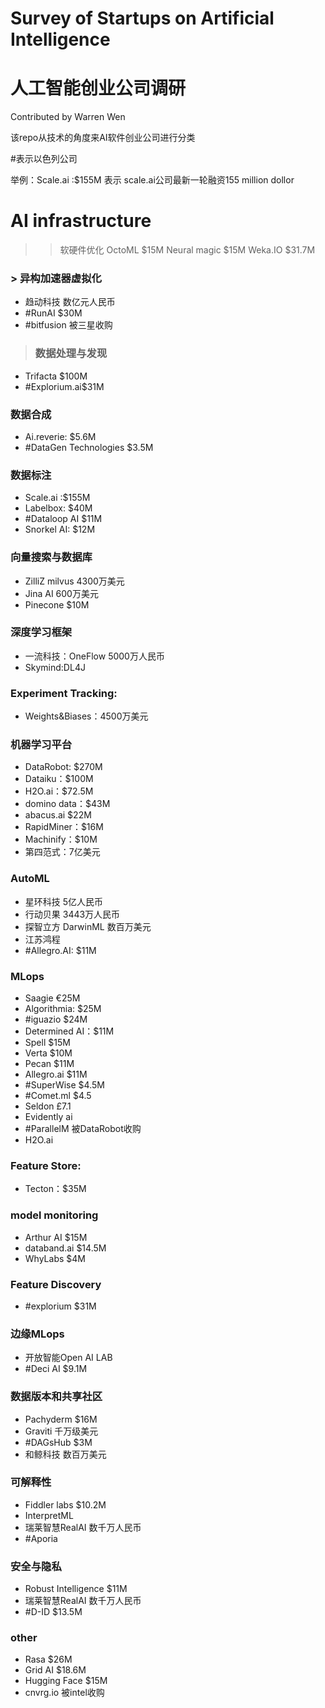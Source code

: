 # Survey of Startups on Artificial Intelligence
# 人工智能创业公司调研
Contributed by Warren Wen

该repo从技术的角度来AI软件创业公司进行分类

#表示以色列公司

举例：Scale.ai :$155M
表示 scale.ai公司最新一轮融资155 million dollor
# AI infrastructure
>> 软硬件优化
>>  OctoML $15M
>> Neural magic $15M
>> Weka.IO $31.7M
### > 异构加速器虚拟化
* 趋动科技 数亿元人民币
* #RunAI $30M
* #bitfusion 被三星收购
> ### 数据处理与发现
* Trifacta $100M
* #Explorium.ai$31M
### 数据合成
* Ai.reverie: $5.6M
* #DataGen Technologies $3.5M
### 数据标注
* Scale.ai :$155M 
* Labelbox: $40M
* #Dataloop AI $11M
* Snorkel AI: $12M
### 向量搜索与数据库
* ZilliZ milvus 4300万美元
* Jina AI 600万美元
* Pinecone $10M
### 深度学习框架
* 一流科技：OneFlow 5000万人民币
* Skymind:DL4J
### Experiment Tracking:
* Weights&Biases：4500万美元
### 机器学习平台
* DataRobot: $270M 
* Dataiku：$100M
* H2O.ai：$72.5M
* domino data：$43M
* abacus.ai $22M 
* RapidMiner：$16M
* Machinify：$10M
* 第四范式：7亿美元
### AutoML
* 星环科技 5亿人民币
* 行动贝果 3443万人民币
* 探智立方 DarwinML 数百万美元
* 江苏鸿程
* #Allegro.AI: $11M
### MLops
* Saagie €25M
* Algorithmia: $25M
* #iguazio $24M
* Determined AI：$11M
* Spell $15M
* Verta $10M
* Pecan $11M
* Allegro.ai  $11M
* #SuperWise $4.5M
* #Comet.ml $4.5
* Seldon £7.1
* Evidently ai
* #ParallelM 被DataRobot收购
* H2O.ai
### Feature Store:
* Tecton：$35M
### model monitoring
* Arthur AI $15M
* databand.ai $14.5M
* WhyLabs $4M
### Feature Discovery
* #explorium $31M
### 边缘MLops
* 开放智能Open AI LAB
* #Deci AI $9.1M
### 数据版本和共享社区
* Pachyderm $16M
* Graviti 千万级美元
* #DAGsHub $3M
* 和鲸科技 数百万美元
### 可解释性
* Fiddler labs $10.2M
* InterpretML
* 瑞莱智慧RealAI 数千万人民币
* #Aporia
### 安全与隐私
* Robust Intelligence $11M
* 瑞莱智慧RealAI 数千万人民币
* #D-ID $13.5M
### other
* Rasa $26M
* Grid AI $18.6M
* Hugging Face $15M
* cnvrg.io 被intel收购
